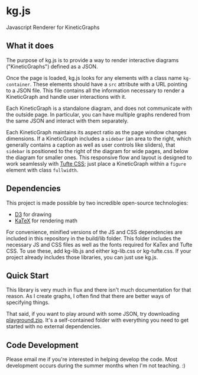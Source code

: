 # kg.js
Javascript Renderer for KineticGraphs

## What it does

The purpose of kg.js is to provide a way to render interactive diagrams ("KineticGraphs") defined as a JSON.

Once the page is loaded, kg.js looks for any elements with a class name `kg-container`. These elements should have a `src` attribute with a URL pointing to a JSON file. This file contains all the information necessary to render a KineticGraph and handle user interactions with it.

Each KineticGraph is a standalone diagram, and does not communicate with the outside page. In particular, you can have multiple graphs rendered from the same JSON and interact with them separately.

Each KineticGraph maintains its aspect ratio as the page window changes dimensions. If a KineticGraph includes a `sidebar` (an area to the right, which generally contains a caption as well as user controls like sliders), that `sidebar` is positioned to the right of the diagram for wide pages, and below the diagram for smaller ones. This responsive flow and layout is designed to work seamlessly with [Tufte CSS](https://edwardtufte.github.io/tufte-css/); just place a KineticGraph within a `figure` element with class `fullwidth`.

## Dependencies

This project is made possible by two incredible open-source technologies:

* [D3](https://d3js.org/) for drawing
* [KaTeX](https://khan.github.io/KaTeX/) for rendering math

For convenience, minified versions of the JS and CSS dependencies are included in this repository in the build/lib folder. This folder includes the necessary JS and CSS files as well as the fonts required for KaTex and Tufte CSS. To use these, add kg-lib.js and either kg-lib.css or kg-tufte.css. If your project already includes those libraries, you can just use kg.js.

## Quick Start

This library is very much in flux and there isn't much documentation for that reason. As I create graphs, I often find that there are better ways of specifying things.

That said, if you want to play around with some JSON, try downloading [playground.zip](playground.zip). It's a self-contained folder with everything you need to get started with no external dependencies.

## Code Development

Please email me if you're interested in helping develop the code. Most development occurs during the summer months when I'm not teaching. :)
